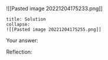 ![[Pasted image 20221204175233.png]]


```ad-note
title: Solution
collapse:
![[Pasted image 20221204175255.png]]

```


Your answer:

Reflection:

